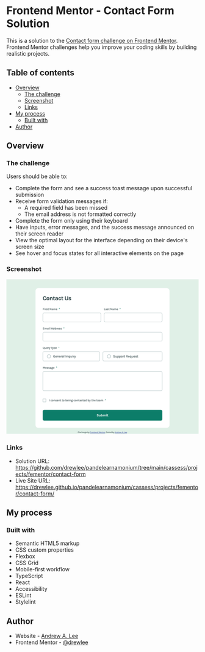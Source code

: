 # Frontend Mentor - Contact Form Solution

This is a solution to the [Contact form challenge on Frontend Mentor](https://www.frontendmentor.io/challenges/contact-form--G-hYlqKJj). Frontend Mentor challenges help you improve your coding skills by building realistic projects.

## Table of contents

- [Overview](#overview)
  - [The challenge](#the-challenge)
  - [Screenshot](#screenshot)
  - [Links](#links)
- [My process](#my-process)
  - [Built with](#built-with)
- [Author](#author)

## Overview

### The challenge

Users should be able to:

- Complete the form and see a success toast message upon successful submission
- Receive form validation messages if:
  - A required field has been missed
  - The email address is not formatted correctly
- Complete the form only using their keyboard
- Have inputs, error messages, and the success message announced on their screen reader
- View the optimal layout for the interface depending on their device's screen size
- See hover and focus states for all interactive elements on the page

### Screenshot

![Contact Form Solution screenshot](./screenshot.png)

### Links

- Solution URL: https://github.com/drewlee/pandelearnamonium/tree/main/cassess/projects/fementor/contact-form
- Live Site URL: https://drewlee.github.io/pandelearnamonium/cassess/projects/fementor/contact-form/

## My process

### Built with

- Semantic HTML5 markup
- CSS custom properties
- Flexbox
- CSS Grid
- Mobile-first workflow
- TypeScript
- React
- Accessibility
- ESLint
- Stylelint

## Author

- Website - [Andrew A. Lee](https://github.com/drewlee)
- Frontend Mentor - [@drewlee](https://www.frontendmentor.io/profile/drewlee)
